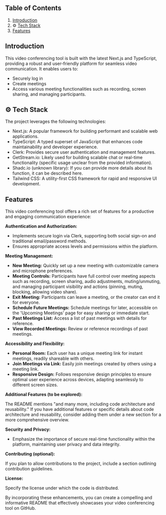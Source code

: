 ## Table of Contents [<a name="table">](#table)</a>

1.  [Introduction](#introduction)
2.  ⚙️ [Tech Stack](#tech-stack)
3.  [Features](#features)

## <a name="introduction"> Introduction</a>

This video conferencing tool is built with the latest Next.js and TypeScript, providing a robust and user-friendly platform for seamless video communication. It enables users to:

- Securely log in
- Create meetings
- Access various meeting functionalities such as recording, screen sharing, and managing participants.

## <a name="tech-stack">⚙️ Tech Stack</a>

The project leverages the following technologies:

- Next.js: A popular framework for building performant and scalable web applications.
- TypeScript: A typed superset of JavaScript that enhances code maintainability and developer experience.
- Clerk: Provides secure user authentication and management features.
- GetStream.io: Likely used for building scalable chat or real-time functionality (specific usage unclear from the provided information).
- Shadc.io (unknown library): If you can provide more details about its function, it can be described here.
- Tailwind CSS: A utility-first CSS framework for rapid and responsive UI development.

## <a name="features"> Features</a>

This video conferencing tool offers a rich set of features for a productive and engaging communication experience:

**Authentication and Authorization:**

- Implements secure login via Clerk, supporting both social sign-on and traditional email/password methods.
- Ensures appropriate access levels and permissions within the platform.

**Meeting Management:**

- **New Meeting:** Quickly set up a new meeting with customizable camera and microphone preferences.
- **Meeting Controls:** Participants have full control over meeting aspects such as recording, screen sharing, audio adjustments, muting/unmuting, and managing participant visibility and actions (pinning, muting, blocking, allowing video share).
- **Exit Meeting:** Participants can leave a meeting, or the creator can end it for everyone.
- **Schedule Future Meetings:** Schedule meetings for later, accessible on the 'Upcoming Meetings' page for easy sharing or immediate start.
- **Past Meetings List:** Access a list of past meetings with details for reference.
- **View Recorded Meetings:** Review or reference recordings of past meetings.

**Accessibility and Flexibility:**

- **Personal Room:** Each user has a unique meeting link for instant meetings, readily shareable with others.
- **Join Meetings via Link:** Easily join meetings created by others using a meeting link.
- **Responsive Design:** Follows responsive design principles to ensure optimal user experience across devices, adapting seamlessly to different screen sizes.

**Additional Features (to be explored):**

The README mentions "and many more, including code architecture and reusability." If you have additional features or specific details about code architecture and reusability, consider adding them under a new section for a more comprehensive overview.

**Security and Privacy:**

- Emphasize the importance of secure real-time functionality within the platform, maintaining user privacy and data integrity.

**Contributing (optional):**

If you plan to allow contributions to the project, include a section outlining contribution guidelines.

**License:**

Specify the license under which the code is distributed.

By incorporating these enhancements, you can create a compelling and informative README that effectively showcases your video conferencing tool on GitHub.

